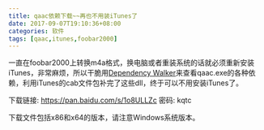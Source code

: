 ```yaml
---
title: qaac依赖下载~~再也不用装iTunes了
date: 2017-09-07T19:10:36+08:00
categories: 软件
tags: [qaac,itunes,foobar2000]
---
```


一直在foobar2000上转换m4a格式，换电脑或者重装系统的话就必须重新安装iTunes，非常麻烦，所以干脆用[Dependency Walker](http://www.dependencywalker.com/)来查看qaac.exe的各种依赖，利用iTunes的cab文件包补完了这些dll，终于可以不用安装iTunes了。

下载链接: https://pan.baidu.com/s/1o8ULLZc 密码: kqtc

下载文件包括x86和x64的版本，请注意Windows系统版本。